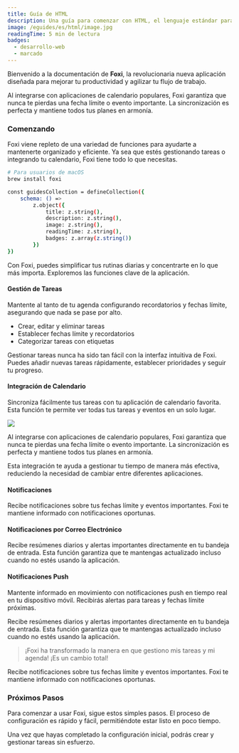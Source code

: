 ```yaml
---
title: Guía de HTML
description: Una guía para comenzar con HTML, el lenguaje estándar para crear páginas web.
image: /eguides/es/html/image.jpg
readingTime: 5 min de lectura
badges:
  - desarrollo-web
  - marcado
---
```


Bienvenido a la documentación de **Foxi**, la revolucionaria nueva aplicación diseñada para mejorar tu productividad y agilizar tu flujo de trabajo.

Al integrarse con aplicaciones de calendario populares, Foxi garantiza que nunca te pierdas una fecha límite o evento importante. La sincronización es perfecta y mantiene todos tus planes en armonía.

### Comenzando

Foxi viene repleto de una variedad de funciones para ayudarte a mantenerte organizado y eficiente. Ya sea que estés gestionando tareas o integrando tu calendario, Foxi tiene todo lo que necesitas.

```bash
# Para usuarios de macOS
brew install foxi

const guidesCollection = defineCollection({
	schema: () =>
		z.object({
			title: z.string(),
			description: z.string(),
			image: z.string(),
			readingTime: z.string(),
			badges: z.array(z.string())
		})
})
```

Con Foxi, puedes simplificar tus rutinas diarias y concentrarte en lo que más importa. Exploremos las funciones clave de la aplicación.

#### Gestión de Tareas

Mantente al tanto de tu agenda configurando recordatorios y fechas límite, asegurando que nada se pase por alto.

- Crear, editar y eliminar tareas
- Establecer fechas límite y recordatorios
- Categorizar tareas con etiquetas

Gestionar tareas nunca ha sido tan fácil con la interfaz intuitiva de Foxi. Puedes añadir nuevas tareas rápidamente, establecer prioridades y seguir tu progreso.

#### Integración de Calendario

Sincroniza fácilmente tus tareas con tu aplicación de calendario favorita. Esta función te permite ver todas tus tareas y eventos en un solo lugar.

![](/eguides/es/html/post-02.jpg)

Al integrarse con aplicaciones de calendario populares, Foxi garantiza que nunca te pierdas una fecha límite o evento importante. La sincronización es perfecta y mantiene todos tus planes en armonía.

Esta integración te ayuda a gestionar tu tiempo de manera más efectiva, reduciendo la necesidad de cambiar entre diferentes aplicaciones.

#### Notificaciones

Recibe notificaciones sobre tus fechas límite y eventos importantes. Foxi te mantiene informado con notificaciones oportunas.

#### Notificaciones por Correo Electrónico

Recibe resúmenes diarios y alertas importantes directamente en tu bandeja de entrada. Esta función garantiza que te mantengas actualizado incluso cuando no estés usando la aplicación.

#### Notificaciones Push

Mantente informado en movimiento con notificaciones push en tiempo real en tu dispositivo móvil. Recibirás alertas para tareas y fechas límite próximas.

Recibe resúmenes diarios y alertas importantes directamente en tu bandeja de entrada. Esta función garantiza que te mantengas actualizado incluso cuando no estés usando la aplicación.

> ¡Foxi ha transformado la manera en que gestiono mis tareas y mi agenda! ¡Es un cambio total!

Recibe notificaciones sobre tus fechas límite y eventos importantes. Foxi te mantiene informado con notificaciones oportunas.

### Próximos Pasos

Para comenzar a usar Foxi, sigue estos simples pasos. El proceso de configuración es rápido y fácil, permitiéndote estar listo en poco tiempo.

Una vez que hayas completado la configuración inicial, podrás crear y gestionar tareas sin esfuerzo.
